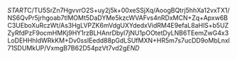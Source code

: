 $START$C/TU5SrZn7HgvvrO2S+uy2j5k+00xeSSjXq/AoogBQtrj5hhXa12vxTX1/NS6QvPr5jrhgoab7tlMOMt5DaDYMe5kzcWVAFvs4nRDxMCN+Zq+Apxw6BC3UEboXuRczWt/As3HgLVPZK6mVdgUXYdedxVidRM4E9efaL8aHlS+b5UZZyRfdPzF9ocmHMKj9HY1rzBLHAnrDbyl7jNU1pOOtetDyLNB6TEemZwG4x3LoDEHHhIdWRkKM+Dv0ssIEedd88pGdLSUfMXN+HR5m7s7ucDD9oMbLnxl71SDUMkUP/VxmgB7B62D54pzVt7vd2g$END$